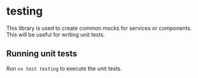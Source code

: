 # testing

This library is used to create common mocks for services or components.
This will be useful for writing unit tests.

## Running unit tests

Run `nx test testing` to execute the unit tests.
